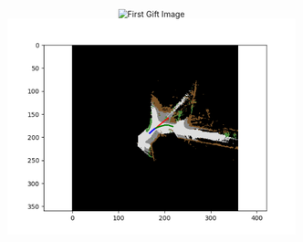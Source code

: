
<p align="center">
<img src="/Images/Demo.gif" alt="First Gift Image" width="700"/>
<img src="/Images/video_vehicle_107.png" alt="Second Gift Image" width="700"/> 
</p>
